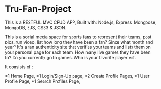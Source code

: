 # Tru-Fan-Project   

This is a RESTFUL MVC CRUD APP,
 Built with: Node.js, Express, Mongoose, MongoDB, EJS, CSS3 & JSON.

  This is a social media space for sports fans to represent their teams, post pics, run video, list how long 
they have been a fan? Since what month and year? It's a fan authenticity site that verifies your 
teams and lists them on your personal page for each team. How many live games they have been to? Do you
currently go to games. Who is your favorite player ect. 

It consists of : 

*1 Home Page,
*1 Login/Sign-Up page,
*2 Create Profile Pages,
*1 User Profile Page,
*1 Search Profiles Page,

